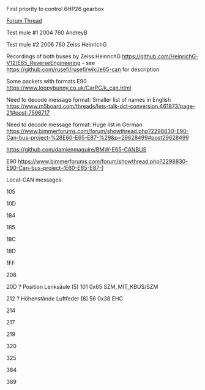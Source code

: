 First priority to control 6HP26 gearbox

[Forum Thread](https://rusefi.com/forum/viewtopic.php?f=2&t=2241)

Test mule #1 2004 760 AndreyB

Test mule #2 2006 760 Zeiss HeinrichG

Recordings of both buses by Zeiss HeinrichG https://github.com/HeinrichG-V12/E65_ReverseEngineering - see https://github.com/rusefi/rusefi/wiki/e65-can for description

Some packets with formats E90 https://www.loopybunny.co.uk/CarPC/k_can.html

Need to decode message format: Smaller list of names in English https://www.m5board.com/threads/lets-talk-dct-conversion.461873/page-21#post-7596717

Need to decode message format: Huge list in German https://www.bimmerforums.com/forum/showthread.php?2298830-E90-Can-bus-project-%28E60-E65-E87-%29&p=29628499#post29628499




https://github.com/damienmaguire/BMW-E65-CANBUS




E90 https://www.bimmerforums.com/forum/showthread.php?2298830-E90-Can-bus-project-(E60-E65-E87-)



Local-CAN messages:

 105

 10D

 184

 185

 18C

 18D

 1FF

 208

 20D ? Position Lenksäule (5) 101 0x65 SZM_MIT_KBUS/SZM

 212 ? Höhenstände Luftfeder [8] 56 0x38 EHC 

 214

 217

 219

 320

 325

 384

 389

